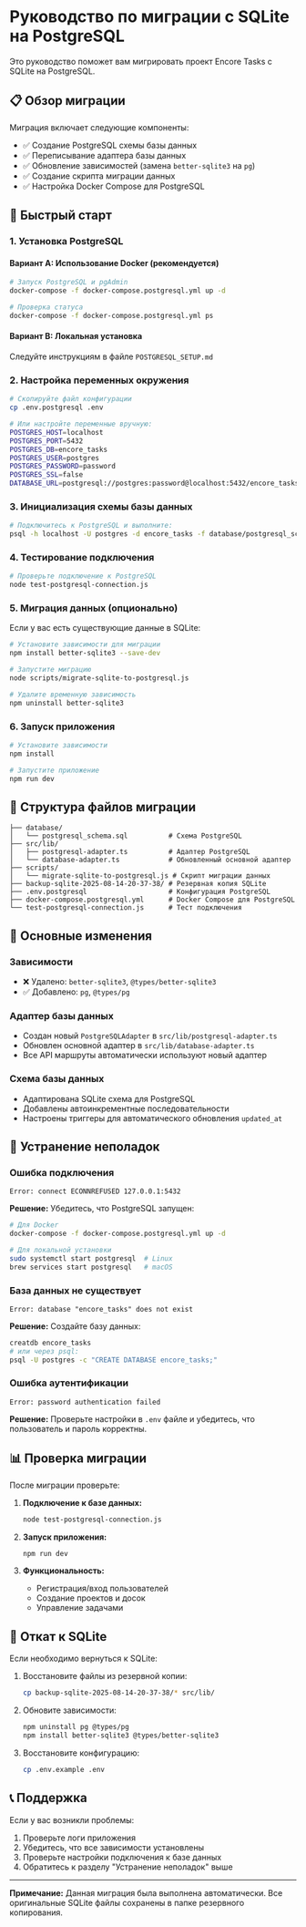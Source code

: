 # Руководство по миграции с SQLite на PostgreSQL

Это руководство поможет вам мигрировать проект Encore Tasks с SQLite на PostgreSQL.

## 📋 Обзор миграции

Миграция включает следующие компоненты:
- ✅ Создание PostgreSQL схемы базы данных
- ✅ Переписывание адаптера базы данных
- ✅ Обновление зависимостей (замена `better-sqlite3` на `pg`)
- ✅ Создание скрипта миграции данных
- ✅ Настройка Docker Compose для PostgreSQL

## 🚀 Быстрый старт

### 1. Установка PostgreSQL

#### Вариант A: Использование Docker (рекомендуется)
```bash
# Запуск PostgreSQL и pgAdmin
docker-compose -f docker-compose.postgresql.yml up -d

# Проверка статуса
docker-compose -f docker-compose.postgresql.yml ps
```

#### Вариант B: Локальная установка
Следуйте инструкциям в файле `POSTGRESQL_SETUP.md`

### 2. Настройка переменных окружения

```bash
# Скопируйте файл конфигурации
cp .env.postgresql .env

# Или настройте переменные вручную:
POSTGRES_HOST=localhost
POSTGRES_PORT=5432
POSTGRES_DB=encore_tasks
POSTGRES_USER=postgres
POSTGRES_PASSWORD=password
POSTGRES_SSL=false
DATABASE_URL=postgresql://postgres:password@localhost:5432/encore_tasks
```

### 3. Инициализация схемы базы данных

```bash
# Подключитесь к PostgreSQL и выполните:
psql -h localhost -U postgres -d encore_tasks -f database/postgresql_schema.sql
```

### 4. Тестирование подключения

```bash
# Проверьте подключение к PostgreSQL
node test-postgresql-connection.js
```

### 5. Миграция данных (опционально)

Если у вас есть существующие данные в SQLite:

```bash
# Установите зависимости для миграции
npm install better-sqlite3 --save-dev

# Запустите миграцию
node scripts/migrate-sqlite-to-postgresql.js

# Удалите временную зависимость
npm uninstall better-sqlite3
```

### 6. Запуск приложения

```bash
# Установите зависимости
npm install

# Запустите приложение
npm run dev
```

## 📁 Структура файлов миграции

```
├── database/
│   └── postgresql_schema.sql          # Схема PostgreSQL
├── src/lib/
│   ├── postgresql-adapter.ts          # Адаптер PostgreSQL
│   └── database-adapter.ts            # Обновленный основной адаптер
├── scripts/
│   └── migrate-sqlite-to-postgresql.js # Скрипт миграции данных
├── backup-sqlite-2025-08-14-20-37-38/ # Резервная копия SQLite
├── .env.postgresql                    # Конфигурация PostgreSQL
├── docker-compose.postgresql.yml      # Docker Compose для PostgreSQL
└── test-postgresql-connection.js      # Тест подключения
```

## 🔧 Основные изменения

### Зависимости
- ❌ Удалено: `better-sqlite3`, `@types/better-sqlite3`
- ✅ Добавлено: `pg`, `@types/pg`

### Адаптер базы данных
- Создан новый `PostgreSQLAdapter` в `src/lib/postgresql-adapter.ts`
- Обновлен основной адаптер в `src/lib/database-adapter.ts`
- Все API маршруты автоматически используют новый адаптер

### Схема базы данных
- Адаптирована SQLite схема для PostgreSQL
- Добавлены автоинкрементные последовательности
- Настроены триггеры для автоматического обновления `updated_at`

## 🐛 Устранение неполадок

### Ошибка подключения
```
Error: connect ECONNREFUSED 127.0.0.1:5432
```
**Решение:** Убедитесь, что PostgreSQL запущен:
```bash
# Для Docker
docker-compose -f docker-compose.postgresql.yml up -d

# Для локальной установки
sudo systemctl start postgresql  # Linux
brew services start postgresql   # macOS
```

### База данных не существует
```
Error: database "encore_tasks" does not exist
```
**Решение:** Создайте базу данных:
```bash
creatdb encore_tasks
# или через psql:
psql -U postgres -c "CREATE DATABASE encore_tasks;"
```

### Ошибка аутентификации
```
Error: password authentication failed
```
**Решение:** Проверьте настройки в `.env` файле и убедитесь, что пользователь и пароль корректны.

## 📊 Проверка миграции

После миграции проверьте:

1. **Подключение к базе данных:**
   ```bash
   node test-postgresql-connection.js
   ```

2. **Запуск приложения:**
   ```bash
   npm run dev
   ```

3. **Функциональность:**
   - Регистрация/вход пользователей
   - Создание проектов и досок
   - Управление задачами

## 🔄 Откат к SQLite

Если необходимо вернуться к SQLite:

1. Восстановите файлы из резервной копии:
   ```bash
   cp backup-sqlite-2025-08-14-20-37-38/* src/lib/
   ```

2. Обновите зависимости:
   ```bash
   npm uninstall pg @types/pg
   npm install better-sqlite3 @types/better-sqlite3
   ```

3. Восстановите конфигурацию:
   ```bash
   cp .env.example .env
   ```

## 📞 Поддержка

Если у вас возникли проблемы:
1. Проверьте логи приложения
2. Убедитесь, что все зависимости установлены
3. Проверьте настройки подключения к базе данных
4. Обратитесь к разделу "Устранение неполадок" выше

---

**Примечание:** Данная миграция была выполнена автоматически. Все оригинальные SQLite файлы сохранены в папке резервного копирования.